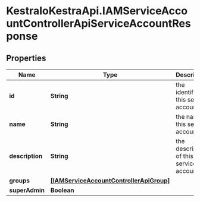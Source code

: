 # KestraIoKestraApi.IAMServiceAccountControllerApiServiceAccountResponse

## Properties

Name | Type | Description | Notes
------------ | ------------- | ------------- | -------------
**id** | **String** | the identifier of this service account. | [optional] 
**name** | **String** | the name of this service account. | 
**description** | **String** | the description of this service account. | [optional] 
**groups** | [**[IAMServiceAccountControllerApiGroup]**](IAMServiceAccountControllerApiGroup.md) |  | [optional] 
**superAdmin** | **Boolean** |  | [optional] 


